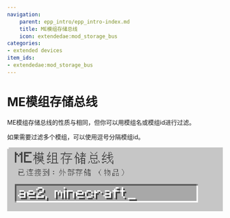 ```yaml
---
navigation:
    parent: epp_intro/epp_intro-index.md
    title: ME模组存储总线
    icon: extendedae:mod_storage_bus
categories:
- extended devices
item_ids:
- extendedae:mod_storage_bus
---
```


# ME模组存储总线

<GameScene zoom="8" background="transparent">
  <ImportStructure src="../structure/cable_mod_storage_bus.snbt"></ImportStructure>
</GameScene>

ME模组存储总线的性质与<ItemLink id="ae2:storage_bus" />相同，但你可以用模组名或模组id进行过滤。

如果需要过滤多个模组，可以使用逗号分隔模组id。

![PIC](../pic/mod_bus_name.png)

